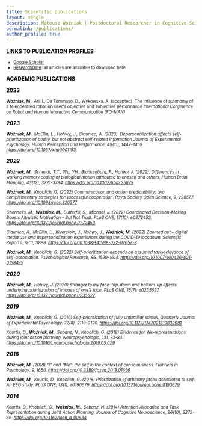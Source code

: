 ```yaml
---
title: Scientific publications
layout: single
description: Mateusz Woźniak | Postdoctoral Researcher in Cognitive Science | Central European University
permalink: /publications/
author_profile: true
---
```



<p><span style="color: #000000;"><strong>LINKS TO PUBLICATION PROFILES</strong></span></p>
<ul style="font-size: 80%;">
  <p style="text-align:center;">
    <li><a href="https://scholar.google.de/citations?user=LDYVfiQAAAAJ&hl=en" target="_blank">Google Scholar</a></li>
    <li><a href="https://www.researchgate.net/profile/Mateusz-Wozniak-6" target="_blank">ResearchGate</a>: all articles are available to download here</li>
  </p>
</ul>

<p><span style="color: #000000;"><strong>ACADEMIC PUBLICATIONS</strong></span></p>

<p><span style="color: #000000;"><strong>2023</strong></span></p>

<p style="font-size: 80%;"><b>Woźniak, M.</b>, Ari, I., De Tommaso, D., Wykowska, A. (accepted). The influence of autonomy of a teleoperated robot on user's objective and subjective performance <i>International Conference on Robot and Human Interactive Communication (RO-MAN)</p>

<p><span style="color: #000000;"><strong>2023</strong></span></p>

<p style="font-size: 80%;"><b>Woźniak, M.</b>, McEllin, L., Hohwy, J., Ciaunica, A. (2023). Depersonalization affects self-prioritization of bodily, but not abstract self-related information <i>Journal of Experimental Psychology: Human Perception and Performance, 49</i>(11), 1447–1459 <a href="https://doi.org/10.1037/xhp0001153" target="_blank">https://doi.org/10.1037/xhp0001153</a></p>

<p><span style="color: #000000;"><strong>2022</strong></span></p>

<p style="font-size: 80%;"><b>Woźniak, M.</b>, Schmidt, T.T., Wu, YH., Blankenburg, F., Hohwy, J. (2022). Differences in working memory coding of biological motion attributed to oneself and others. <i>Human Brain Mapping, 43</i>(12), 3721-3734. <a href="https://doi.org/10.1002/hbm.25879" target="_blank">https://doi.org/10.1002/hbm.25879</a></p>

<p style="font-size: 80%;"><b>Woźniak, M.</b>, Knoblich, G. (2022) Communication and action predictability: two complementary strategies for successful cooperation. <i>Royal Society Open Science, 9</i>, 220577. <a href="https://doi.org/10.1098/rsos.220577" target="_blank">https://doi.org/10.1098/rsos.220577</a></p>

<p style="font-size: 80%;">Chennells, M., <b>Woźniak, M.</b>, Butterfill, S., Michael, J. (2022) Coordinated Decision-Making Boosts Altruistic Motivation – But Not Trust. <i>PLoS ONE, 17</i>(10): e0272453. <a href="https://doi.org/10.1371/journal.pone.0272453" target="_blank">https://doi.org/10.1371/journal.pone.0272453</a></p>

<p style="font-size: 80%;">Ciaunica, A., McEllin, L., Kiverstein, J., Hohwy, J., <b>Woźniak, M.</b> (2022) Zoomed out – digital media use and depersonalization experiences during the COVID-19 lockdown. <i>Scientific Reports, 12</i>(1), 3888. <a href="https://doi.org/10.1038/s41598-022-07657-8" target="_blank">https://doi.org/10.1038/s41598-022-07657-8</a></p>

<p style="font-size: 80%;"><b>Woźniak, M.</b>, Knoblich, G. (2022) Self-prioritization depends on assumed task-relevance of self-association. <i>Psychological Research, 86</i>, 1599-1614. <a href="https://doi.org/10.1007/s00426-021-01584-5" target="_blank">https://doi.org/10.1007/s00426-021-01584-5</a></p>

<p><span style="color: #000000;"><strong>2020</strong></span></p>

<p style="font-size: 80%;"><b>Woźniak, M.</b>, Hohwy, J. (2020) Stranger to my face: top-down and bottom-up effects underlying prioritization of images of one’s face. <i>PLoS ONE, 15</i>(7): e0235627. <a href="https://doi.org/10.1371/journal.pone.0235627" target="_blank">https://doi.org/10.1371/journal.pone.0235627</a></p>

<p><span style="color: #000000;"><strong>2019</strong></span></p>

<p style="font-size: 80%;"><b>Woźniak, M.</b>, Knoblich, G. (2019) Self-prioritization of fully unfamiliar stimuli. <i>Quarterly Journal of Experimental Psychology. 72</i>(8), 2110–2120. <a href="https://doi.org/10.1177/1747021819832981" target="_blank">https://doi.org/10.1177/1747021819832981</a></p>

<p style="font-size: 80%;">Kourtis, D., <b>Woźniak, M.</b>, Sebanz, N., Knoblich, G. (2019) Evidence for We-representations during joint action planning. <i>Neuropsychologia, 131</i>, 73-83. <a href="https://doi.org/10.1016/j.neuropsychologia.2019.05.029" target="_blank">https://doi.org/10.1016/j.neuropsychologia.2019.05.029</a></p>

<p><span style="color: #000000;"><strong>2018</strong></span></p>

<p style="font-size: 80%;"><b>Woźniak, M.</b> (2018) “I” and “Me”: the self in the context of consciousness. <i>Frontiers in Psychology, 9</i>, 1656. <a href="https://doi.org/10.3389/fpsyg.2018.01656" target="_blank">https://doi.org/10.3389/fpsyg.2018.01656</a></p>

<p style="font-size: 80%;"><b>Woźniak, M.</b>, Kourtis, D., Knoblich, G. (2018) Prioritization of arbitrary faces associated to self: An EEG study. <i>PLoS ONE, 13</i>(1), e0190679. <a href="https://doi.org/10.1371/journal.pone.0190679" target="_blank">https://doi.org/10.1371/journal.pone.0190679</a></p>

<p><span style="color: #000000;"><strong>2014</strong></span></p>

<p style="font-size: 80%;">Kourtis, D., Knoblich, G., <b>Woźniak, M.</b>, Sebanz, N. (2014) Attention Allocation and Task Representation during Joint Action Planning. <i>Journal of Cognitive Neuroscience, 26</i>(10), 2275-86. <a href="https://doi.org/10.1162/jocn_a_00634" target="_blank">https://doi.org/10.1162/jocn_a_00634</a></p>


